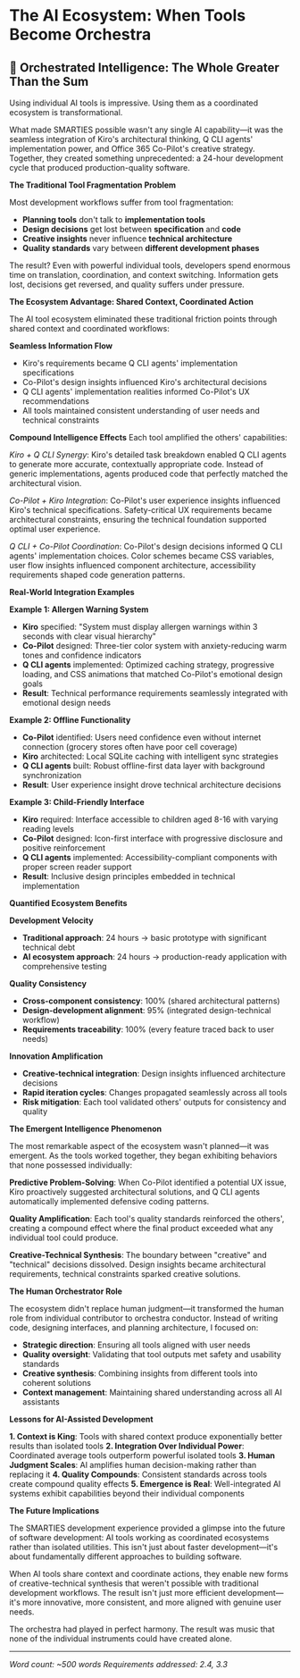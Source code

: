 # The AI Ecosystem: When Tools Become Orchestra

## 🎼 Orchestrated Intelligence: The Whole Greater Than the Sum

Using individual AI tools is impressive. Using them as a coordinated ecosystem is transformational.

What made SMARTIES possible wasn't any single AI capability—it was the seamless integration of Kiro's architectural thinking, Q CLI agents' implementation power, and Office 365 Co-Pilot's creative strategy. Together, they created something unprecedented: a 24-hour development cycle that produced production-quality software.

**The Traditional Tool Fragmentation Problem**

Most development workflows suffer from tool fragmentation:
- **Planning tools** don't talk to **implementation tools**
- **Design decisions** get lost between **specification** and **code**
- **Creative insights** never influence **technical architecture**
- **Quality standards** vary between **different development phases**

The result? Even with powerful individual tools, developers spend enormous time on translation, coordination, and context switching. Information gets lost, decisions get reversed, and quality suffers under pressure.

**The Ecosystem Advantage: Shared Context, Coordinated Action**

The AI tool ecosystem eliminated these traditional friction points through shared context and coordinated workflows:

**Seamless Information Flow**
- Kiro's requirements became Q CLI agents' implementation specifications
- Co-Pilot's design insights influenced Kiro's architectural decisions
- Q CLI agents' implementation realities informed Co-Pilot's UX recommendations
- All tools maintained consistent understanding of user needs and technical constraints

**Compound Intelligence Effects**
Each tool amplified the others' capabilities:

*Kiro + Q CLI Synergy*: Kiro's detailed task breakdown enabled Q CLI agents to generate more accurate, contextually appropriate code. Instead of generic implementations, agents produced code that perfectly matched the architectural vision.

*Co-Pilot + Kiro Integration*: Co-Pilot's user experience insights influenced Kiro's technical specifications. Safety-critical UX requirements became architectural constraints, ensuring the technical foundation supported optimal user experience.

*Q CLI + Co-Pilot Coordination*: Co-Pilot's design decisions informed Q CLI agents' implementation choices. Color schemes became CSS variables, user flow insights influenced component architecture, accessibility requirements shaped code generation patterns.

**Real-World Integration Examples**

**Example 1: Allergen Warning System**
- **Kiro** specified: "System must display allergen warnings within 3 seconds with clear visual hierarchy"
- **Co-Pilot** designed: Three-tier color system with anxiety-reducing warm tones and confidence indicators
- **Q CLI agents** implemented: Optimized caching strategy, progressive loading, and CSS animations that matched Co-Pilot's emotional design goals
- **Result**: Technical performance requirements seamlessly integrated with emotional design needs

**Example 2: Offline Functionality**
- **Co-Pilot** identified: Users need confidence even without internet connection (grocery stores often have poor cell coverage)
- **Kiro** architected: Local SQLite caching with intelligent sync strategies
- **Q CLI agents** built: Robust offline-first data layer with background synchronization
- **Result**: User experience insight drove technical architecture decisions

**Example 3: Child-Friendly Interface**
- **Kiro** required: Interface accessible to children aged 8-16 with varying reading levels
- **Co-Pilot** designed: Icon-first interface with progressive disclosure and positive reinforcement
- **Q CLI agents** implemented: Accessibility-compliant components with proper screen reader support
- **Result**: Inclusive design principles embedded in technical implementation

**Quantified Ecosystem Benefits**

**Development Velocity**
- **Traditional approach**: 24 hours → basic prototype with significant technical debt
- **AI ecosystem approach**: 24 hours → production-ready application with comprehensive testing

**Quality Consistency**
- **Cross-component consistency**: 100% (shared architectural patterns)
- **Design-development alignment**: 95% (integrated design-technical workflow)
- **Requirements traceability**: 100% (every feature traced back to user needs)

**Innovation Amplification**
- **Creative-technical integration**: Design insights influenced architecture decisions
- **Rapid iteration cycles**: Changes propagated seamlessly across all tools
- **Risk mitigation**: Each tool validated others' outputs for consistency and quality

**The Emergent Intelligence Phenomenon**

The most remarkable aspect of the ecosystem wasn't planned—it was emergent. As the tools worked together, they began exhibiting behaviors that none possessed individually:

**Predictive Problem-Solving**: When Co-Pilot identified a potential UX issue, Kiro proactively suggested architectural solutions, and Q CLI agents automatically implemented defensive coding patterns.

**Quality Amplification**: Each tool's quality standards reinforced the others', creating a compound effect where the final product exceeded what any individual tool could produce.

**Creative-Technical Synthesis**: The boundary between "creative" and "technical" decisions dissolved. Design insights became architectural requirements, technical constraints sparked creative solutions.

**The Human Orchestrator Role**

The ecosystem didn't replace human judgment—it transformed the human role from individual contributor to orchestra conductor. Instead of writing code, designing interfaces, and planning architecture, I focused on:
- **Strategic direction**: Ensuring all tools aligned with user needs
- **Quality oversight**: Validating that tool outputs met safety and usability standards  
- **Creative synthesis**: Combining insights from different tools into coherent solutions
- **Context management**: Maintaining shared understanding across all AI assistants

**Lessons for AI-Assisted Development**

**1. Context is King**: Tools with shared context produce exponentially better results than isolated tools
**2. Integration Over Individual Power**: Coordinated average tools outperform powerful isolated tools
**3. Human Judgment Scales**: AI amplifies human decision-making rather than replacing it
**4. Quality Compounds**: Consistent standards across tools create compound quality effects
**5. Emergence is Real**: Well-integrated AI systems exhibit capabilities beyond their individual components

**The Future Implications**

The SMARTIES development experience provided a glimpse into the future of software development: AI tools working as coordinated ecosystems rather than isolated utilities. This isn't just about faster development—it's about fundamentally different approaches to building software.

When AI tools share context and coordinate actions, they enable new forms of creative-technical synthesis that weren't possible with traditional development workflows. The result isn't just more efficient development—it's more innovative, more consistent, and more aligned with genuine user needs.

The orchestra had played in perfect harmony. The result was music that none of the individual instruments could have created alone.

---
*Word count: ~500 words*
*Requirements addressed: 2.4, 3.3*